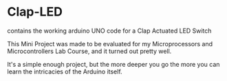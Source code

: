 # Clap-LED
contains the working arduino UNO code for a Clap Actuated LED Switch

This Mini Project was made to be evaluated for my Microprocessors and Microcontrollers Lab Course, and it turned out pretty well. 

It's a simple enough project, but the more deeper you go the more you can learn the intricacies of the Arduino itself.
